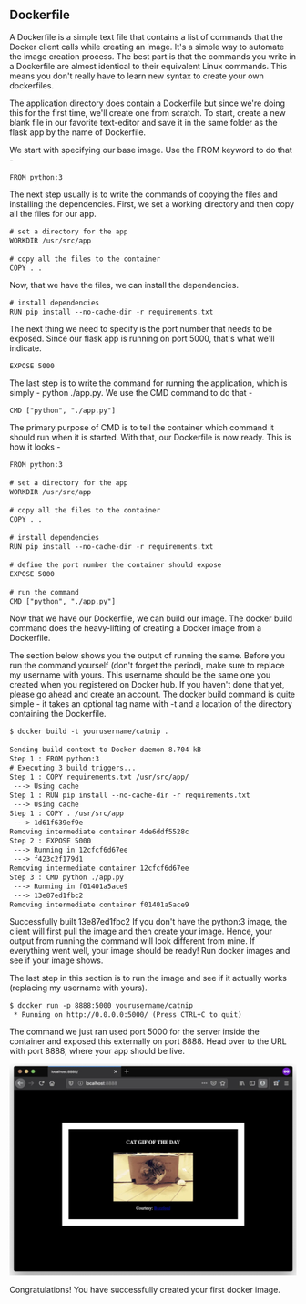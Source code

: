 ## Dockerfile

A Dockerfile is a simple text file that contains a list of commands that the Docker client calls while creating an image. It's a simple way to automate the image creation process. The best part is that the commands you write in a Dockerfile are almost identical to their equivalent Linux commands. This means you don't really have to learn new syntax to create your own dockerfiles.

The application directory does contain a Dockerfile but since we're doing this for the first time, we'll create one from scratch. To start, create a new blank file in our favorite text-editor and save it in the same folder as the flask app by the name of Dockerfile.

We start with specifying our base image. Use the FROM keyword to do that -

    FROM python:3
    
The next step usually is to write the commands of copying the files and installing the dependencies. First, we set a working directory and then copy all the files for our app.

    # set a directory for the app
    WORKDIR /usr/src/app
    
    # copy all the files to the container
    COPY . .

Now, that we have the files, we can install the dependencies.

    # install dependencies
    RUN pip install --no-cache-dir -r requirements.txt

The next thing we need to specify is the port number that needs to be exposed. Since our flask app is running on port 5000, that's what we'll indicate.

    EXPOSE 5000

The last step is to write the command for running the application, which is simply - python ./app.py. We use the CMD command to do that -

    CMD ["python", "./app.py"]

The primary purpose of CMD is to tell the container which command it should run when it is started. With that, our Dockerfile is now ready. This is how it looks -

    FROM python:3

    # set a directory for the app
    WORKDIR /usr/src/app
    
    # copy all the files to the container
    COPY . .
    
    # install dependencies
    RUN pip install --no-cache-dir -r requirements.txt
    
    # define the port number the container should expose
    EXPOSE 5000
    
    # run the command
    CMD ["python", "./app.py"]


Now that we have our Dockerfile, we can build our image. The docker build command does the heavy-lifting of creating a Docker image from a Dockerfile.

The section below shows you the output of running the same. Before you run the command yourself (don't forget the period), make sure to replace my username with yours. This username should be the same one you created when you registered on Docker hub. If you haven't done that yet, please go ahead and create an account. The docker build command is quite simple - it takes an optional tag name with -t and a location of the directory containing the Dockerfile.

    $ docker build -t yourusername/catnip .

    Sending build context to Docker daemon 8.704 kB
    Step 1 : FROM python:3
    # Executing 3 build triggers...
    Step 1 : COPY requirements.txt /usr/src/app/
     ---> Using cache
    Step 1 : RUN pip install --no-cache-dir -r requirements.txt
     ---> Using cache
    Step 1 : COPY . /usr/src/app
     ---> 1d61f639ef9e
    Removing intermediate container 4de6ddf5528c
    Step 2 : EXPOSE 5000
     ---> Running in 12cfcf6d67ee
     ---> f423c2f179d1
    Removing intermediate container 12cfcf6d67ee
    Step 3 : CMD python ./app.py
     ---> Running in f01401a5ace9
     ---> 13e87ed1fbc2
    Removing intermediate container f01401a5ace9
    
Successfully built 13e87ed1fbc2
If you don't have the python:3 image, the client will first pull the image and then create your image. Hence, your output from running the command will look different from mine. If everything went well, your image should be ready! Run docker images and see if your image shows.

The last step in this section is to run the image and see if it actually works (replacing my username with yours).

    $ docker run -p 8888:5000 yourusername/catnip
     * Running on http://0.0.0.0:5000/ (Press CTRL+C to quit)

The command we just ran used port 5000 for the server inside the container and exposed this externally on port 8888. Head over to the URL with port 8888, where your app should be live.

![domo](imgs/demo.png)

Congratulations! You have successfully created your first docker image.

